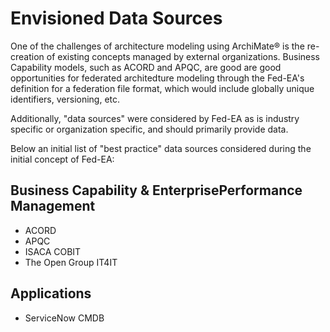 # Envisioned Data Sources

One of the challenges of architecture modeling using ArchiMate® is the re-creation of existing concepts managed by external organizations. Business Capability models, such as ACORD and APQC, are good are good opportunities for federated architedture modeling through the Fed-EA's definition for a federation file format, which would include globally unique identifiers, versioning, etc.

Additionally, "data sources" were considered by Fed-EA as is industry specific or organization specific, and should primarily provide data. 

Below an initial list of "best practice" data sources considered during the initial concept of Fed-EA:

## Business Capability & EnterprisePerformance Management

 * ACORD
 * APQC
 * ISACA COBIT
 * The Open Group IT4IT
   
## Applications

 * ServiceNow CMDB
